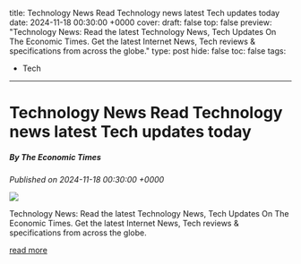 title: Technology News Read Technology news latest Tech updates today
date: 2024-11-18 00:30:00 +0000
cover: 
draft: false
top: false
preview: "Technology News: Read the latest Technology News, Tech Updates On The Economic Times. Get the latest Internet News, Tech reviews & specifications from across the globe."
type: post
hide: false
toc: false
tags:
  - Tech
---

# Technology News Read Technology news latest Tech updates today
##### By The Economic Times
_Published on 2024-11-18 00:30:00 +0000_

![](https://img.etimg.com/thumb/msid-65498029,width-672,resizemode-4/et-logo.jpg)

Technology News: Read the latest Technology News, Tech Updates On The Economic Times. Get the latest Internet News, Tech reviews & specifications from across the globe.

[read more](https://economictimes.indiatimes.com/tech/technology)
